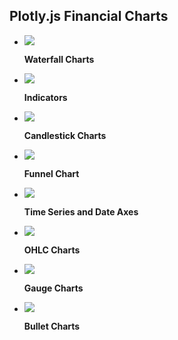 ## Plotly.js Financial Charts

<div class="grid cards" markdown>


-   [![](https://images.plot.ly/plotly-documentation/thumbnail/waterfall-charts.jpg)](examples/waterfall-charts.md)

    **Waterfall Charts**


-   [![](https://images.plot.ly/plotly-documentation/thumbnail/indicator.jpg)](examples/indicator.md)

    **Indicators**



-   [![](https://images.plot.ly/plotly-documentation/thumbnail/candlestick.jpg)](examples/candlestick-charts.md)

    **Candlestick Charts**



-   [![](https://images.plot.ly/plotly-documentation/thumbnail/funnel.jpg)](examples/funnel-charts.md)

    **Funnel Chart**



-   [![](https://images.plot.ly/plotly-documentation/thumbnail/time-series.jpg)](examples/time-series.md)

    **Time Series and Date Axes**



-   [![](https://images.plot.ly/plotly-documentation/thumbnail/ohlc.jpg)](examples/ohlc-charts.md)

    **OHLC Charts**



-   [![](https://images.plot.ly/plotly-documentation/thumbnail/gauge.jpg)](examples/gauge-charts.md)

    **Gauge Charts**



-   [![](https://images.plot.ly/plotly-documentation/thumbnail/bullet.png)](examples/bullet-charts.md)

    **Bullet Charts**


</div>